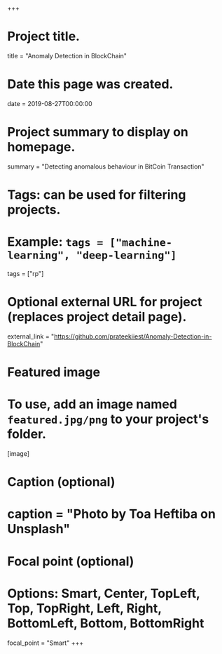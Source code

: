 +++
# Project title.
title = "Anomaly Detection in BlockChain"

# Date this page was created.
date = 2019-08-27T00:00:00


# Project summary to display on homepage.
summary = "Detecting anomalous behaviour in BitCoin Transaction"

# Tags: can be used for filtering projects.
# Example: `tags = ["machine-learning", "deep-learning"]`
tags = ["rp"]

# Optional external URL for project (replaces project detail page).
external_link = "https://github.com/prateekiiest/Anomaly-Detection-in-BlockChain"

# Featured image
# To use, add an image named `featured.jpg/png` to your project's folder. 
[image]
  # Caption (optional)
  # caption = "Photo by Toa Heftiba on Unsplash"

  # Focal point (optional)
  # Options: Smart, Center, TopLeft, Top, TopRight, Left, Right, BottomLeft, Bottom, BottomRight
  focal_point = "Smart"
+++
